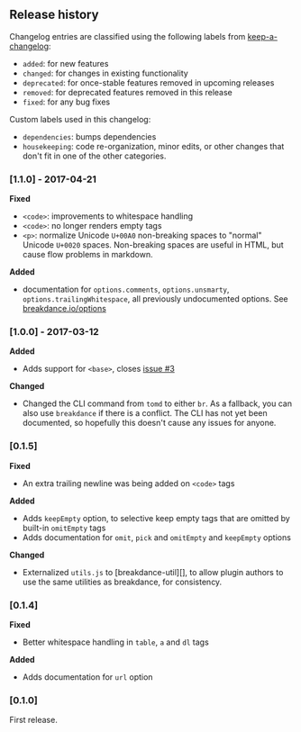 ## Release history

Changelog entries are classified using the following labels from [keep-a-changelog][]:

* `added`: for new features
* `changed`: for changes in existing functionality
* `deprecated`: for once-stable features removed in upcoming releases
* `removed`: for deprecated features removed in this release
* `fixed`: for any bug fixes

Custom labels used in this changelog:

* `dependencies`: bumps dependencies
* `housekeeping`: code re-organization, minor edits, or other changes that don't fit in one of the other categories.

### [1.1.0] - 2017-04-21

**Fixed**

- `<code>`: improvements to whitespace handling
- `<code>`: no longer renders empty tags
- `<p>`: normalize Unicode `U+00A0` non-breaking spaces to "normal" Unicode `U+0020` spaces. Non-breaking spaces are useful in HTML, but cause flow problems in markdown.

**Added**

- documentation for `options.comments`, `options.unsmarty`, `options.trailingWhitespace`, all previously undocumented options. See [breakdance.io/options](http://breakdance.io/docs.html#options)


### [1.0.0] - 2017-03-12

**Added**

- Adds support for `<base>`, closes [issue #3](https://github.com/breakdance/breakdance/issues/3)

**Changed**

- Changed the CLI command from `tomd` to either `br`. As a fallback, you can also use `breakdance` if there is a conflict. The CLI has not yet been documented, so hopefully this doesn't cause any issues for anyone. 

### [0.1.5]

**Fixed**

- An extra trailing newline was being added on `<code>` tags

**Added**

- Adds `keepEmpty` option, to selective keep empty tags that are omitted by built-in `omitEmpty` tags
- Adds documentation for `omit`, `pick` and `omitEmpty` and `keepEmpty` options

**Changed**

- Externalized `utils.js` to [breakdance-util][], to allow plugin authors to use the same utilities as breakdance, for consistency.

### [0.1.4]

**Fixed**

- Better whitespace handling in `table`, `a` and `dl` tags

**Added**

- Adds documentation for `url` option

### [0.1.0]

First release.

[keep-a-changelog]: https://github.com/olivierlacan/keep-a-changelog